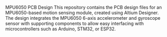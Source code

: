 MPU6050 PCB Design
This repository contains the PCB design files for an MPU6050-based motion sensing module, created using Altium Designer. The design integrates the MPU6050 6-axis accelerometer and gyroscope sensor with supporting components to allow easy interfacing with microcontrollers such as Arduino, STM32, or ESP32.
